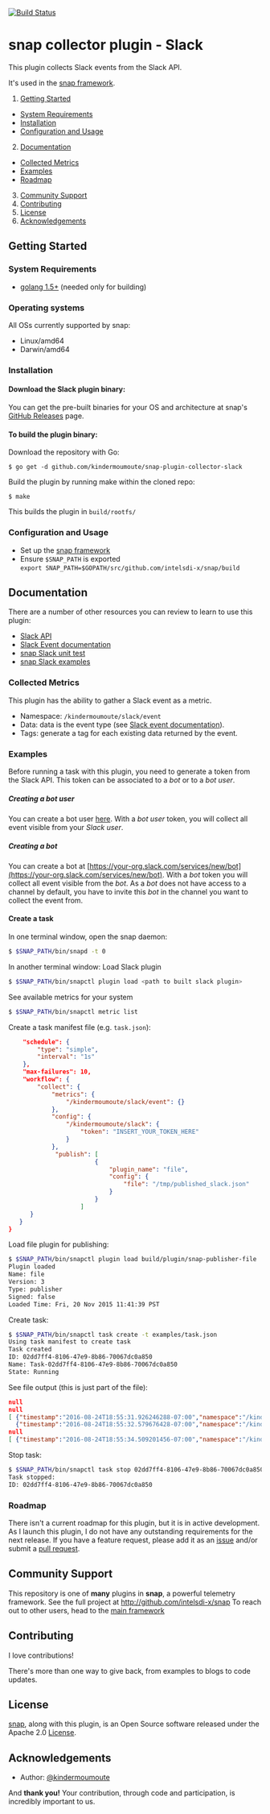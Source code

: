 [![Build Status](https://travis-ci.org/kindermoumoute/snap-plugin-collector-slack.svg?branch=master)](https://travis-ci.org/kindermoumoute/snap-plugin-collector-slack)

# snap collector plugin - Slack
This plugin collects Slack events from the Slack API.


It's used in the [snap framework](http://github.com:intelsdi-x/snap).

1. [Getting Started](#getting-started)
  * [System Requirements](#system-requirements)
  * [Installation](#installation)
  * [Configuration and Usage](configuration-and-usage)
2. [Documentation](#documentation)
  * [Collected Metrics](#collected-metrics)
  * [Examples](#examples)
  * [Roadmap](#roadmap)
3. [Community Support](#community-support)
4. [Contributing](#contributing)
5. [License](#license-and-authors)
6. [Acknowledgements](#acknowledgements)

## Getting Started
### System Requirements
* [golang 1.5+](https://golang.org/dl/) (needed only for building)

### Operating systems
All OSs currently supported by snap:
* Linux/amd64
* Darwin/amd64

### Installation
#### Download the Slack plugin binary:
You can get the pre-built binaries for your OS and architecture at snap's [GitHub Releases](https://github.com/intelsdi-x/snap/releases) page.

#### To build the plugin binary:
Download the repository with Go:

```
$ go get -d github.com/kindermoumoute/snap-plugin-collector-slack
```

Build the plugin by running make within the cloned repo:
```
$ make
```
This builds the plugin in `build/rootfs/`

### Configuration and Usage
* Set up the [snap framework](https://github.com/intelsdi-x/snap/blob/master/README.md#getting-started)
* Ensure `$SNAP_PATH` is exported  
`export SNAP_PATH=$GOPATH/src/github.com/intelsdi-x/snap/build`

## Documentation
There are a number of other resources you can review to learn to use this plugin:

* [Slack API](https://api.slack.com)
* [Slack Event documentation](https://api.slack.com/events-api#event_types)
* [snap Slack unit test](https://github.com/kindermoumoute/snap-plugin-collector-slack/blob/master/slack/slack_small_test.go)
* [snap Slack examples](#examples)


### Collected Metrics
This plugin has the ability to gather a Slack event as a metric.
* Namespace: `/kindermoumoute/slack/event`
* Data: data is the event type (see [Slack event documentation](https://api.slack.com/events-api#event_types)).
* Tags: generate a tag for each existing data returned by the event.

### Examples
Before running a task with this plugin, you need to generate a token from the Slack API. This token can be associated to a *bot* or to a *bot user*.

##### Creating a bot user 
You can create a bot user [here](https://api.slack.com/docs/oauth-test-tokens). With a *bot user* token, you will collect all event visible from your *Slack user*.

##### Creating a bot
You can create a bot at [https://your-org.slack.com/services/new/bot](https://your-org.slack.com/services/new/bot). With a *bot* token you will collect all event visible from the *bot*. As a *bot* does not have access to a channel by default, you have to invite this *bot* in the channel you want to collect the event from.

#### Create a task
In one terminal window, open the snap daemon:
```bash
$ $SNAP_PATH/bin/snapd -t 0
```

In another terminal window:
Load Slack plugin
```bash
$ $SNAP_PATH/bin/snapctl plugin load <path to built slack plugin>
```
See available metrics for your system
```bash
$ $SNAP_PATH/bin/snapctl metric list
```

Create a task manifest file (e.g. `task.json`):
```json
    "schedule": {
        "type": "simple",
        "interval": "1s"
    },
    "max-failures": 10,
    "workflow": {
        "collect": {
            "metrics": {
                "/kindermoumoute/slack/event": {}
            },
            "config": {
                "/kindermoumoute/slack": {
                    "token": "INSERT_YOUR_TOKEN_HERE"
                }
            },
             "publish": [
                        {
                            "plugin_name": "file",                            
                            "config": {
                                "file": "/tmp/published_slack.json"
                            }
                        }
                    ] 
      }
   }
}
```

Load file plugin for publishing:
```bash
$ $SNAP_PATH/bin/snapctl plugin load build/plugin/snap-publisher-file
Plugin loaded
Name: file
Version: 3
Type: publisher
Signed: false
Loaded Time: Fri, 20 Nov 2015 11:41:39 PST
```

Create task:
```bash
$ $SNAP_PATH/bin/snapctl task create -t examples/task.json
Using task manifest to create task
Task created
ID: 02dd7ff4-8106-47e9-8b86-70067dc0a850
Name: Task-02dd7ff4-8106-47e9-8b86-70067dc0a850
State: Running
```

See file output (this is just part of the file):
```json
null
null
[ {"timestamp":"2016-08-24T18:55:31.926246288-07:00","namespace":"/kindermoumoute/slack/event","data":"presence_change","unit":"","tags":{"plugin_running_on":"ocano-mac01.jf.intel.com","presence":"active","type":"presence_change","user":"U063H8QUB"},"version":0,"last_advertised_time":"0001-01-01T00:00:00Z"},
  {"timestamp":"2016-08-24T18:55:32.579676428-07:00","namespace":"/kindermoumoute/slack/event","data":"user_typing","unit":"","tags":{"channel":"C2136PUKT","plugin_running_on":"ocano-mac01.jf.intel.com","type":"user_typing","user":"U12LSMG85"},"version":0,"last_advertised_time":"0001-01-01T00:00:00Z"}]
null
[ {"timestamp":"2016-08-24T18:55:34.509201456-07:00","namespace":"/kindermoumoute/slack/event","data":"message","unit":"","tags":{"msg-channel":"C2136PUKT","msg-isstarred":"false","msg-text":"plop","msg-timestamp":"1472090134.000049","msg-type":"message","msg-user":"U12LSMG85","plugin_running_on":"ocano-mac01.jf.intel.com"},"version":0,"last_advertised_time":"0001-01-01T00:00:00Z"}]
```

Stop task:
```bash
$ $SNAP_PATH/bin/snapctl task stop 02dd7ff4-8106-47e9-8b86-70067dc0a850
Task stopped:
ID: 02dd7ff4-8106-47e9-8b86-70067dc0a850
```

### Roadmap
There isn't a current roadmap for this plugin, but it is in active development. As I launch this plugin, I do not have any outstanding requirements for the next release. If you have a feature request, please add it as an [issue](https://github.com/kindermoumoute/snap-plugin-collector-slack/issues/new) and/or submit a [pull request](https://github.com/kindermoumoute/snap-plugin-collector-slack/pulls).

## Community Support
This repository is one of **many** plugins in **snap**, a powerful telemetry framework. See the full project at http://github.com/intelsdi-x/snap To reach out to other users, head to the [main framework](https://github.com/intelsdi-x/snap#community-support)

## Contributing
I love contributions!

There's more than one way to give back, from examples to blogs to code updates. 

## License
[snap](http://github.com:intelsdi-x/snap), along with this plugin, is an Open Source software released under the Apache 2.0 [License](LICENSE).

## Acknowledgements
* Author: [@kindermoumoute](https://github.com/kindermoumoute/)

And **thank you!** Your contribution, through code and participation, is incredibly important to us.